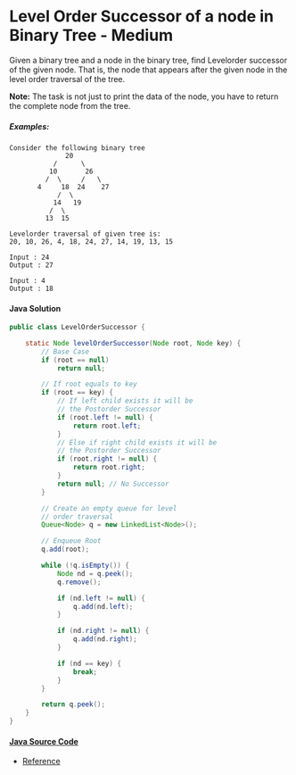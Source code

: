 # Level Order Successor of a node in Binary Tree - Medium

Given a binary tree and a node in the binary tree, find Levelorder successor of the given node. That is, the node that appears after the given node in the level order traversal of the tree.

<b>Note:</b> The task is not just to print the data of the node, you have to return the complete node from the tree.

##### Examples:

```
Consider the following binary tree
              20            
           /      \         
          10       26       
         /  \     /   \     
       4     18  24    27   
            /  \
           14   19
          /  \
         13  15

Levelorder traversal of given tree is:
20, 10, 26, 4, 18, 24, 27, 14, 19, 13, 15

Input : 24
Output : 27

Input : 4
Output : 18
```
#### Java Solution
```java
public class LevelOrderSuccessor {

    static Node levelOrderSuccessor(Node root, Node key) {
        // Base Case
        if (root == null)
            return null;

        // If root equals to key
        if (root == key) {
            // If left child exists it will be
            // the Postorder Successor
            if (root.left != null) {
                return root.left;
            }
            // Else if right child exists it will be
            // the Postorder Successor
            if (root.right != null) {
                return root.right;
            }
            return null; // No Successor
        }

        // Create an empty queue for level
        // order traversal
        Queue<Node> q = new LinkedList<Node>();

        // Enqueue Root
        q.add(root);

        while (!q.isEmpty()) {
            Node nd = q.peek();
            q.remove();

            if (nd.left != null) {
                q.add(nd.left);
            }

            if (nd.right != null) {
                q.add(nd.right);
            }

            if (nd == key) {
                break;
            }
        }

        return q.peek();
    }
}
```

#### [Java Source Code](../../../src/main/java/com/algorithm/treedatastructure/LevelOrderSuccessor.java)
- [Reference](https://www.geeksforgeeks.org/level-order-successor-of-a-node-in-binary-tree/)